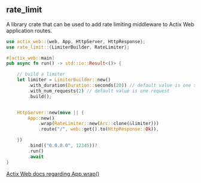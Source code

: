 ## rate_limit

A library crate that can be used to add rate limiting middleware to Actix Web application routes.

```rust
use actix_web::{web, App, HttpServer, HttpResponse};
use rate_limit::{LimiterBuilder, RateLimiter};

#[actix_web::main]
pub async fn run() -> std::io::Result<()> {

    // build a limiter
    let limiter = LimiterBuilder::new()
        .with_duration(Duration::seconds(20)) // default value is one second
        .with_num_requests(2) // default value is one request
        .build();


    HttpServer::new(move || {
        App::new()
            .wrap(RateLimiter::new(Arc::clone(&limiter)))
            .route("/", web::get().to(HttpResponse::Ok)),

    })
        .bind(("0.0.0.0", 12345))?
        .run()
        .await
}

```

[Actix Web docs regarding App.wrap()](https://docs.rs/actix-web/latest/actix_web/struct.App.html#method.wrap)
